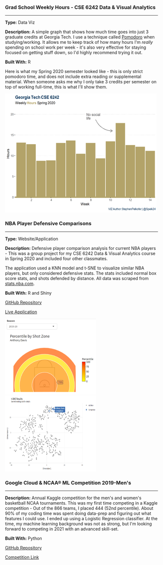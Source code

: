 ### Grad School Weekly Hours - CSE 6242 Data & Visual Analytics

<hr>

**Type:** Data Viz

**Description:** A simple graph that shows how much time goes into just 3 graduate credits at Georgia Tech. I use a technique called [Pomodoro](https://en.wikipedia.org/wiki/Pomodoro_Technique) when studying/working. It allows me to keep track of how many hours I'm _really_ spending on school work per week - it's also very effective for staying focused on getting stuff down, so I'd highly recommend trying it out.

**Built With:** R

Here is what my Spring 2020 semester looked like - this is only strict pomodoro time, and does not include extra reading or supplemental material. When someone asks me why I only take 3 credits per semester on top of working full-time, this is what I'll show them.

<img src="png\DVAWeeklyHours.png" width="500" height="390" />

### NBA Player Defensive Comparisons

<hr>

**Type:** Website/Application

**Description:** Defensive player comparison analysis for current NBA players - This was a group project for my CSE 6242 Data & Visual Analytics course in Spring 2020 and included four other classmates.

The application used a KNN model and t-SNE to visualize similar NBA players, but only considered defensive stats. The stats included normal box score stats, and shots defended by distance. All data was scraped from [stats.nba.com](https://stats.nba.com).

**Built With:** R and Shiny

[GitHub Repository](https://github.com/HyunTruth/CSE6242-S20-PRJ-NBA-frontend)

[Live Application](https://spelkofer.shinyapps.io/DefensivePlayerComparisons/)

<img src="png\ShotZone.png" width="300" height="250" />
<img src="png\tSNE.png" width="300" height="250" />

### Google Cloud & NCAA® ML Competition 2019-Men's

<hr>

**Description:** Annual Kaggle competition for the men's and women's basketball NCAA tournaments. This was my first time competing in a Kaggle competition - Out of the 866 teams, I placed 444 (52nd percentile). About 90% of my coding time was spent doing data-prep and figuring out what features I could use. I ended up using a Logistic Regression classifier. At the time, my machine learning background was not as strong, but I'm looking forward to competing in 2021 with an advanced skill-set.

**Built With:** Python

[GitHub Repository](https://github.com/spelk24/kaggle_NCAA_2019)

[Competition Link](https://www.kaggle.com/c/mens-machine-learning-competition-2019)

